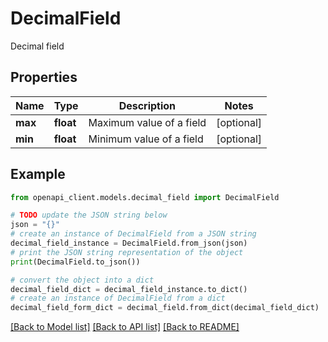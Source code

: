 # DecimalField

Decimal field

## Properties

Name | Type | Description | Notes
------------ | ------------- | ------------- | -------------
**max** | **float** | Maximum value of a field | [optional] 
**min** | **float** | Minimum value of a field | [optional] 

## Example

```python
from openapi_client.models.decimal_field import DecimalField

# TODO update the JSON string below
json = "{}"
# create an instance of DecimalField from a JSON string
decimal_field_instance = DecimalField.from_json(json)
# print the JSON string representation of the object
print(DecimalField.to_json())

# convert the object into a dict
decimal_field_dict = decimal_field_instance.to_dict()
# create an instance of DecimalField from a dict
decimal_field_form_dict = decimal_field.from_dict(decimal_field_dict)
```
[[Back to Model list]](../README.md#documentation-for-models) [[Back to API list]](../README.md#documentation-for-api-endpoints) [[Back to README]](../README.md)


